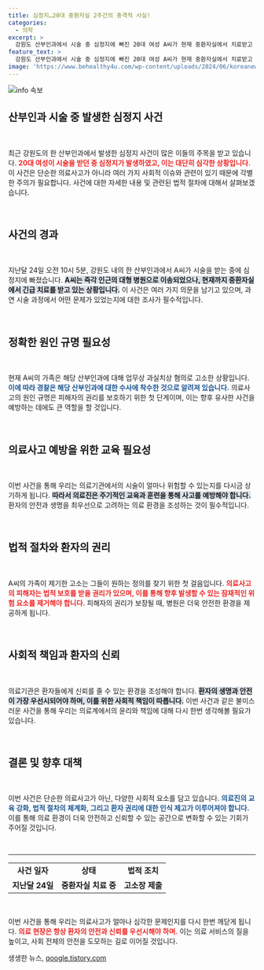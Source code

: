 ```yaml
---
title: 심정지…20대 중환자실 2주간의 충격적 사실!
categories:
  - 의학
excerpt: >
  강원도 산부인과에서 시술 중 심정지에 빠진 20대 여성 A씨가 현재 중환자실에서 치료받고 있습니다. 가족은 해당 병원을 고소하며 경찰 수사가 진행 중입니다. 이 끔찍한 사건의 진상이 밝혀질 수 있을까요?
feature_text: >
  강원도 산부인과에서 시술 중 심정지에 빠진 20대 여성 A씨가 현재 중환자실에서 치료받고 있습니다. 가족은 해당 병원을 고소하며 경찰 수사가 진행 중입니다. 이 끔찍한 사건의 진상이 밝혀질 수 있을까요?
image: 'https://www.behealthy4u.com/wp-content/uploads/2024/06/koreanews.jpg'
---
```


<p><img src="https://www.behealthy4u.com/wp-content/uploads/2024/06/koreanews.jpg" alt="info 속보" /></p>

<h2 data-ke-size="size26">산부인과 시술 중 발생한 심정지 사건</h2>

<p data-ke-size="size16">&nbsp;</p>

<p>최근 강원도의 한 산부인과에서 발생한 심정지 사건이 많은 이들의 주목을 받고 있습니다. <b><span style="color: #ee2323;">20대 여성이 시술을 받던 중 심정지가 발생하였고, 이는 대단히 심각한 상황입니다.</span></b> 이 사건은 단순한 의료사고가 아니라 여러 가지 사회적 이슈와 관련이 있기 때문에 각별한 주의가 필요합니다. 사건에 대한 자세한 내용 및 관련된 법적 절차에 대해서 살펴보겠습니다. </p>

<p data-ke-size="size16">&nbsp;</p>

<h2 data-ke-size="size26">사건의 경과</h2>

<p data-ke-size="size16">&nbsp;</p>

<p>지난달 24일 오전 10시 5분, 강원도 내의 한 산부인과에서 A씨가 시술을 받는 중에 심정지에 빠졌습니다. <b><span style="background-color: #21538527;">A씨는 즉각 인근의 대형 병원으로 이송되었으나, 현재까지 중환자실에서 긴급 치료를 받고 있는 상황입니다.</span></b> 이 사건은 여러 가지 의문을 남기고 있으며, 과연 시술 과정에서 어떤 문제가 있었는지에 대한 조사가 필수적입니다.</p>

<p data-ke-size="size16">&nbsp;</p>

<h2 data-ke-size="size26">정확한 원인 규명 필요성</h2>

<p data-ke-size="size16">&nbsp;</p>

<p>현재 A씨의 가족은 해당 산부인과에 대해 업무상 과실치상 혐의로 고소한 상황입니다. <b><span style="color: #1a5490;">이에 따라 경찰은 해당 산부인과에 대한 수사에 착수한 것으로 알려져 있습니다.</span></b> 의료사고의 원인 규명은 피해자의 권리를 보호하기 위한 첫 단계이며, 이는 향후 유사한 사건을 예방하는 데에도 큰 역할을 할 것입니다.</p>

<p data-ke-size="size16">&nbsp;</p>

<h2 data-ke-size="size26">의료사고 예방을 위한 교육 필요성</h2>

<p data-ke-size="size16">&nbsp;</p>

<p>이번 사건을 통해 우리는 의료기관에서의 시술이 얼마나 위험할 수 있는지를 다시금 상기하게 됩니다. <b><span style="background-color: #21538527;">따라서 의료진은 주기적인 교육과 훈련을 통해 사고를 예방해야 합니다.</span></b> 환자의 안전과 생명을 최우선으로 고려하는 의료 환경을 조성하는 것이 필수적입니다. </p>

<p data-ke-size="size16">&nbsp;</p>

<h2 data-ke-size="size26">법적 절차와 환자의 권리</h2>

<p data-ke-size="size16">&nbsp;</p>

<p>A씨의 가족이 제기한 고소는 그들이 원하는 정의를 찾기 위한 첫 걸음입니다. <b><span style="color: #ee2323;">의료사고의 피해자는 법적 보호를 받을 권리가 있으며, 이를 통해 향후 발생할 수 있는 잠재적인 위험 요소를 제거해야 합니다.</span></b> 피해자의 권리가 보장될 때, 병원은 더욱 안전한 환경을 제공하게 됩니다.</p>

<p data-ke-size="size16">&nbsp;</p>

<h2 data-ke-size="size26">사회적 책임과 환자의 신뢰</h2>

<p data-ke-size="size16">&nbsp;</p>

<p>의료기관은 환자들에게 신뢰를 줄 수 있는 환경을 조성해야 합니다. <b><span style="background-color: #21538527;">환자의 생명과 안전이 가장 우선시되어야 하며, 이를 위한 사회적 책임이 따릅니다.</span></b> 이번 사건과 같은 불미스러운 사건을 통해 우리는 의료계에서의 윤리와 책임에 대해 다시 한번 생각해볼 필요가 있습니다.</p>

<p data-ke-size="size16">&nbsp;</p>

<h2 data-ke-size="size26">결론 및 향후 대책</h2>

<p data-ke-size="size16">&nbsp;</p>

<p>이번 사건은 단순한 의료사고가 아닌, 다양한 사회적 요소를 담고 있습니다. <b><span style="color: #1a5490;">의료진의 교육 강화, 법적 절차의 체계화, 그리고 환자 권리에 대한 인식 제고가 이루어져야 합니다.</span></b> 이를 통해 의료 환경이 더욱 안전하고 신뢰할 수 있는 공간으로 변화할 수 있는 기회가 주어질 것입니다. </p>

<p data-ke-size="size16">&nbsp;</p>

<hr>

<table style="width: 100%; border-collapse: collapse;">

<tr>
<td style="text-align: center; height: 17px;"><b>사건 일자</b></td>
<td style="text-align: center; height: 17px;"><b>상태</b></td>
<td style="text-align: center; height: 17px;"><b>법적 조치</b></td>
</tr>

<tr>
<td style="text-align: center; height: 17px;"><b>지난달 24일</b></td>
<td style="text-align: center; height: 17px;"><b>중환자실 치료 중</b></td>
<td style="text-align: center; height: 17px;"><b>고소장 제출</b></td>
</tr>

</table>

<p data-ke-size="size16">&nbsp;</p> 

<p>이번 사건을 통해 우리는 의료사고가 얼마나 심각한 문제인지를 다시 한번 깨닫게 됩니다. <b><span style="color: #ee2323;">의료 현장은 항상 환자의 안전과 신뢰를 우선시해야 하며.</span></b> 이는 의료 서비스의 질을 높이고, 사회 전체의 안전을 도모하는 길로 이어질 것입니다. </p>
생생한 뉴스, <a href="https://qoogle.tistory.com" rel="dofollow">qoogle.tistory.com</a>


